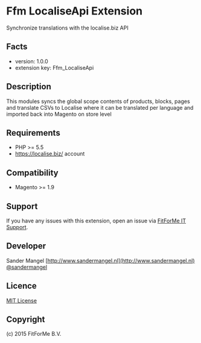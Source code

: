 Ffm LocaliseApi Extension
=====================
Synchronize translations with the localise.biz API

Facts
-----
- version: 1.0.0
- extension key: Ffm_LocaliseApi

Description
-----------
This modules syncs the global scope contents of products, blocks, pages and translate CSVs to Localise where it can be translated per language and imported back into Magento on store level

Requirements
------------
- PHP >= 5.5
- https://localise.biz/ account

Compatibility
-------------
- Magento >= 1.9

Support
-------
If you have any issues with this extension, open an issue via [FitForMe IT Support](mailto:support@fitforme.nl).

Developer
---------
Sander Mangel
[http://www.sandermangel.nl](http://www.sandermangel.nl)
[@sandermangel](https://twitter.com/sandermangel)

Licence
-------
[ MIT License](http://opensource.org/licenses/mit-license.php)

Copyright
---------
(c) 2015 FitForMe B.V.
